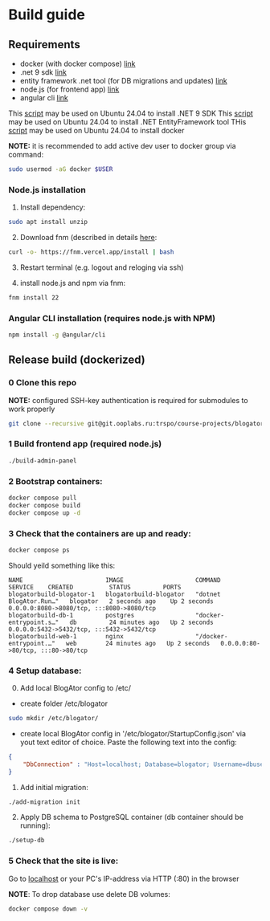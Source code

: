 # Build guide

## Requirements

- docker (with docker compose) [link](https://docs.docker.com/engine/install/ubuntu/)
- .net 9 sdk [link](https://learn.microsoft.com/en-us/dotnet/core/install/linux-ubuntu-install?tabs=dotnet9&pivots=os-linux-ubuntu-2404)
- entity framework .net tool (for DB migrations and updates) [link](https://learn.microsoft.com/en-us/ef/core/cli/dotnet)
- node.js (for frontend app) [link](https://nodejs.org/en/download)
- angular cli [link](https://angular.dev/installation)

This [script](./install-dependencies-dnet.sh) may be used on Ubuntu 24.04 to install .NET 9 SDK 
This [script](./install-dependencies-dnet-tools.sh) may be used on Ubuntu 24.04 to install .NET EntityFramework tool
THis [script](./install-dependencies-docker.sh) may be used on Ubuntu 24.04 to install docker

**NOTE:** it is recommended to add active dev user to docker group via command:

```bash
sudo usermod -aG docker $USER
```

### Node.js installation

1. Install dependency:

```bash
sudo apt install unzip
```

2. Download fnm (described in details [here](https://nodejs.org/en/download):

```bash
curl -o- https://fnm.vercel.app/install | bash
```

3. Restart terminal (e.g. logout and reloging via ssh)

4. install node.js and npm via fnm:

```bash
fnm install 22

```

### Angular CLI installation (requires node.js with NPM)

```bash
npm install -g @angular/cli
```


## Release build (dockerized)

### 0 Clone this repo

**NOTE:** configured SSH-key authentication is required for submodules to work properly

```bash
git clone --recursive git@git.ooplabs.ru:trspo/course-projects/blogator/blogatorbuild.git
```

### 1 Build frontend app (required node.js)

```bash
./build-admin-panel
```

### 2 Bootstrap containers:

```bash
docker compose pull
docker compose build
docker compose up -d
```

### 3 Check that the containers are up and ready:

```bash
docker compose ps
```

Should yeild something like this:

```
NAME                       IMAGE                    COMMAND                  SERVICE    CREATED          STATUS         PORTS
blogatorbuild-blogator-1   blogatorbuild-blogator   "dotnet BlogAtor.Run…"   blogator   2 seconds ago    Up 2 seconds   0.0.0.0:8080->8080/tcp, :::8080->8080/tcp
blogatorbuild-db-1         postgres                 "docker-entrypoint.s…"   db         24 minutes ago   Up 2 seconds   0.0.0.0:5432->5432/tcp, :::5432->5432/tcp
blogatorbuild-web-1        nginx                    "/docker-entrypoint.…"   web        24 minutes ago   Up 2 seconds   0.0.0.0:80->80/tcp, :::80->80/tcp
```

### 4 Setup database:

0. Add local BlogAtor config to /etc/

- create folder /etc/blogator

```bash
sudo mkdir /etc/blogator/
```

- create local BlogAtor config in '/etc/blogator/StartupConfig.json' via yout text editor of choice. Paste the following text into the config:

```json
{
	"DbConnection" : "Host=localhost; Database=blogator; Username=dbuser; Password=dbpwd"
}
```

1. Add initial migration:

```bash
./add-migration init
```

2. Apply DB schema to PostgreSQL container (db container should be running):

```bash
./setup-db
```

### 5 Check that the site is live:

Go to [localhost](http://localhost) or your PC's IP-address via HTTP (:80) in the browser

**NOTE**:
To drop database use delete DB volumes:

```bash
docker compose down -v
```
